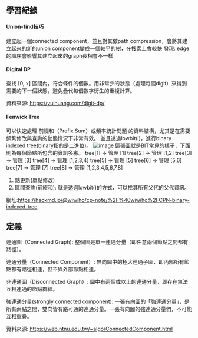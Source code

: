 ## 學習紀錄
#### Union-find技巧

建立起一個connected component，並且對其做path compression，會將其建立起來的新的union component變成一個較平的樹，在搜索上會較快
發現: edge的順序會影響其建立起來的graph長相會不一樣

#### Digital DP

查找 [0, x] 區間內，符合條件的個數。用非常少的狀態（處理每個digit）來得到需要的下一個狀態，避免疊代每個數字衍生的重複計算。

資料來源: https://yuihuang.com/digit-dp/

#### Fenwick Tree

可以快速處理 前綴和（Prefix Sum）或頻率統計問題 的資料結構，尤其是在需要頻繁修改與查詢的動態情況下非常有效。
並且透過lowbit(i)，進行binary indexed tree(binary指的是二進位)。
![image](https://github.com/user-attachments/assets/b636ec5e-2c04-4322-9e6d-6117bcc8d0ba)
這張圖就是BIT常見的樣子，下面則為每個節點所包含的資訊多寡。
tree[1] => 管理 [1]
tree[2] => 管理 [1,2]
tree[3] => 管理 [3]
tree[4] => 管理 [1,2,3,4]
tree[5] => 管理 [5]
tree[6] => 管理 [5,6]
tree[7] => 管理 [7]
tree[8] => 管理 [1,2,3,4,5,6,7,8]

1. 點更新(單點修改)
2. 區間查詢(前綴和): 就是透過lowbit()的方式，可以找其所有父代的父代資訊。


網址:https://hackmd.io/@wiwiho/cp-note/%2F%40wiwiho%2FCPN-binary-indexed-tree

## 定義

連通圖（Connected Graph): 整個圖是單一連通分量（即任意兩個節點之間都有路徑）。

連通分量（Connected Component）: 無向圖中的極大連通子圖，即內部所有節點都有路徑相連，但不與外部節點相連。

非連通圖（Disconnected Graph）: 圖中有兩個或以上的連通分量，即存在無法互相連通的節點群組。

強連通分量(strongly connected component): 一張有向圖的「強連通分量」，是所有兩點之間，雙向皆有路可通的連通分量。一張有向圖的強連通分量們，不可能互相重疊。

資料來源: https://web.ntnu.edu.tw/~algo/ConnectedComponent.html
